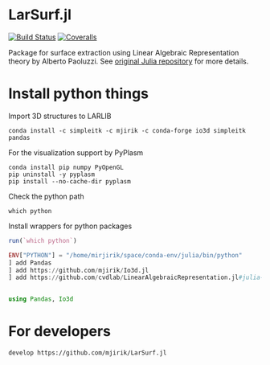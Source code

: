 # LarSurf.jl

[![Build Status](https://travis-ci.com/mjirik/LarSurf.jl.svg?branch=master)](https://travis-ci.com/mjirik/LarSurf.jl)
[![Coveralls](https://coveralls.io/repos/github/mjirik/LarSurf.jl/badge.svg?branch=master)](https://coveralls.io/github/mjirik/LarSurf.jl?branch=master)


Package for surface extraction using Linear Algebraic Representation theory by
Alberto Paoluzzi. See
[original Julia repository](https://github.com/cvdlab/LinearAlgebraicRepresentation.jl)
for more details.

# Install python things
Import 3D structures to LARLIB

    conda install -c simpleitk -c mjirik -c conda-forge io3d simpleitk pandas

For the visualization support by PyPlasm

```commandline
conda install pip numpy PyOpenGL
pip uninstall -y pyplasm
pip install --no-cache-dir pyplasm
```

Check the python path

```commandline
which python
```


Install wrappers for python packages

```julia
run(`which python`)

ENV["PYTHON"] = "/home/mirjirik/space/conda-env/julia/bin/python"
] add Pandas
] add https://github.com/mjirik/Io3d.jl
] add https://github.com/cvdlab/LinearAlgebraicRepresentation.jl#julia-1.0


using Pandas, Io3d

```

# For developers

```
develop https://github.com/mjirik/LarSurf.jl
```
